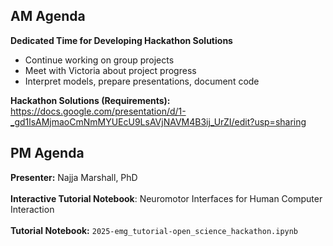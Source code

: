 ## AM Agenda
**Dedicated Time for Developing Hackathon Solutions**

- Continue working on group projects
- Meet with Victoria about project progress
- Interpret models, prepare presentations, document code

**Hackathon Solutions (Requirements):** https://docs.google.com/presentation/d/1-_gd1lsAMjmaoCmNmMYUEcU9LsAVjNAVM4B3ij_UrZI/edit?usp=sharing

## PM Agenda

**Presenter:** Najja Marshall, PhD
<br><br>**Interactive Tutorial Notebook**: Neuromotor Interfaces for Human Computer Interaction
<br><br>**Tutorial Notebook:** `2025-emg_tutorial-open_science_hackathon.ipynb`
